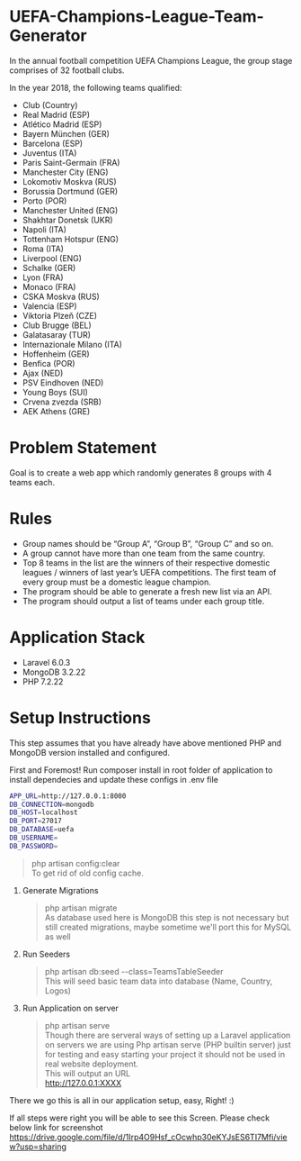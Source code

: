 # UEFA-Champions-League-Team-Generator
In the annual football competition UEFA Champions League, the group stage comprises of 32 football clubs.

In the year 2018, the following teams qualified:
- Club (Country)
- Real Madrid (ESP)
- Atlético Madrid (ESP)
- Bayern München (GER)
- Barcelona (ESP)
- Juventus (ITA)
- Paris Saint-Germain (FRA)
- Manchester City (ENG)
- Lokomotiv Moskva (RUS)
- Borussia Dortmund (GER)
- Porto (POR)
- Manchester United (ENG)
- Shakhtar Donetsk (UKR)
- Napoli (ITA)
- Tottenham Hotspur (ENG)
- Roma (ITA)
- Liverpool (ENG)
- Schalke (GER)
- Lyon (FRA)
- Monaco (FRA)
- CSKA Moskva (RUS)
- Valencia (ESP)
- Viktoria Plzeň (CZE)
- Club Brugge (BEL)
- Galatasaray (TUR)
- Internazionale Milano (ITA)
- Hoffenheim (GER)
- Benfica (POR)
- Ajax (NED)
- PSV Eindhoven (NED)
- Young Boys (SUI)
- Crvena zvezda (SRB)
- AEK Athens (GRE)

# Problem Statement
Goal is to create a web app which randomly generates 8 groups with 4 teams each.

# Rules
- Group names should be “Group A”, “Group B”, “Group C” and so on.
- A group cannot have more than one team from the same country.
- Top 8 teams in the list are the winners of their respective domestic leagues / winners of last year’s UEFA competitions. The first team of every group must be a domestic league champion.
- The program should be able to generate a fresh new list via an API.
- The program should output a list of teams under each group title.

# Application Stack
- Laravel 6.0.3
- MongoDB 3.2.22
- PHP 7.2.22

# Setup Instructions
This step assumes that you have already have above mentioned PHP and MongoDB version installed and configured.

First and Foremost!
Run  composer install in root folder of application to install dependecies and update these configs in .env file

```sh
APP_URL=http://127.0.0.1:8000
DB_CONNECTION=mongodb
DB_HOST=localhost
DB_PORT=27017
DB_DATABASE=uefa
DB_USERNAME=
DB_PASSWORD=
```
> php artisan config:clear <br> To get rid of old config cache.

1. Generate Migrations
    > php artisan migrate
        <br>As database used here is MongoDB this step is not necessary but still created migrations, maybe sometime we'll port this for MySQL as well

2. Run Seeders
    > php artisan db:seed --class=TeamsTableSeeder
        <br>This will seed basic team data into database (Name, Country, Logos) 
3. Run Application on server
    > php artisan serve <br>
    Though there are serveral ways of setting up a Laravel application on servers we are using Php artisan serve (PHP builtin server) just for testing and easy starting your project it should not be used in real website deployment.
    <br> This will output an URL 
    <br> http://127.0.0.1:XXXX
    
    
There we go this is all in our application setup, easy, Right! :)

If all steps were right you will be able to see this Screen. Please check below link for screenshot
https://drive.google.com/file/d/1Irp4O9Hsf_cOcwhp30eKYJsES6TI7Mfi/view?usp=sharing
